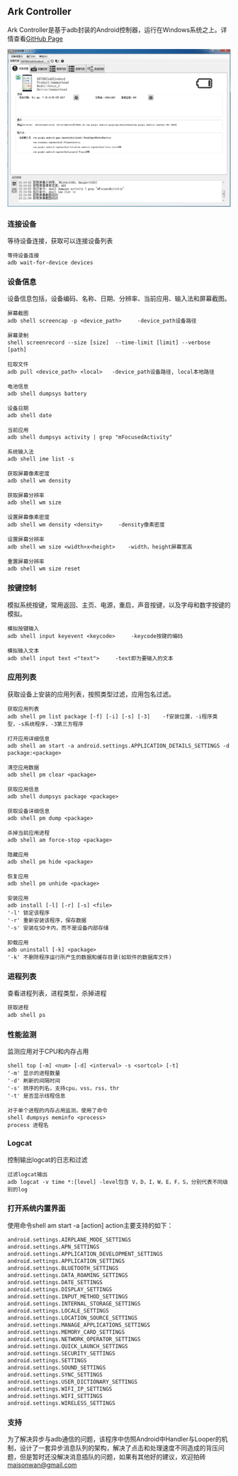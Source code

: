 ## Ark Controller
Ark Controller是基于adb封装的Android控制器，运行在Windows系统之上。详情查看[GitHub Page](https://maisonwan.github.io/ArkController/) 

![image](images/screenshot.png)


### 连接设备
等待设备连接，获取可以连接设备列表

```connect
等待设备连接
adb wait-for-device devices
```

### 设备信息
设备信息包括，设备编码、名称、日期、分辨率、当前应用、输入法和屏幕截图。

```deviceinfo
屏幕截图
adb shell screencap -p <device_path>     -device_path设备路径

屏幕录制
shell screenrecord --size [size]  --time-limit [limit] --verbose [path]

拉取文件
adb pull <device_path> <local>   -device_path设备路径, local本地路径

电池信息
adb shell dumpsys battery

设备日期
adb shell date

当前应用
adb shell dumpsys activity | grep "mFocusedActivity"

系统输入法
adb shell ime list -s

获取屏幕像素密度
adb shell wm density

获取屏幕分辨率
adb shell wm size

设置屏幕像素密度
adb shell wm density <density>     -density像素密度

设置屏幕分辨率
adb shell wm size <width>x<height>    -width，height屏幕宽高

重置屏幕分辨率
adb shell wm size reset
```

### 按键控制
模拟系统按键，常用返回、主页、电源，重启，声音按键，以及字母和数字按键的模拟。

```key
模拟按键输入
adb shell input keyevent <keycode>     -keycode按键的编码

模拟输入文本
adb shell input text <"text">     -text即为要输入的文本
```

### 应用列表
获取设备上安装的应用列表，按照类型过滤，应用包名过滤。

```programlist
获取应用列表
adb shell pm list package [-f] [-i] [-s] [-3]    -f安装位置，-i程序类型，-s系统程序，-3第三方程序

打开应用详细信息
adb shell am start -a android.settings.APPLICATION_DETAILS_SETTINGS -d package:<package>

清空应用数据
adb shell pm clear <package>

获取应用信息
adb shell dumpsys package <package>

获取设备详细信息
adb shell pm dump <package>

杀掉当前应用进程
adb shell am force-stop <package>

隐藏应用
adb shell pm hide <package>

恢复应用
adb shell pm unhide <package>

安装应用
adb install [-l] [-r] [-s] <file>
'-l' 锁定该程序
'-r' 重新安装该程序，保存数据
'-s' 安装在SD卡内，而不是设备内部存储

卸载应用
adb uninstall [-k] <package>
'-k' 不删除程序运行所产生的数据和缓存目录(如软件的数据库文件)
```

### 进程列表
查看进程列表，进程类型，杀掉进程

```ps
获取进程
adb shell ps
```

### 性能监测
监测应用对于CPU和内存占用

```cpu
shell top [-m] <num> [-d] <interval> -s <sortcol> [-t]
'-m' 显示的进程数量
'-d' 刷新的间隔时间
'-s' 排序的列名，支持cpu，vss，rss，thr
'-t' 是否显示线程信息

对于单个进程的内存占用监测，使用了命令
shell dumpsys meminfo <process>
process 进程名
```


### Logcat
控制输出logcat的日志和过滤

```logcat
过滤logcat输出
adb logcat -v time *:[level] -level包含 V，D，I，W，E，F，S，分别代表不同级别的log
```

### 打开系统内置界面
使用命令shell am start -a [action] action主要支持的如下：

```open-action
android.settings.AIRPLANE_MODE_SETTINGS
android.settings.APN_SETTINGS
android.settings.APPLICATION_DEVELOPMENT_SETTINGS
android.settings.APPLICATION_SETTINGS
android.settings.BLUETOOTH_SETTINGS
android.settings.DATA_ROAMING_SETTINGS
android.settings.DATE_SETTINGS
android.settings.DISPLAY_SETTINGS
android.settings.INPUT_METHOD_SETTINGS
android.settings.INTERNAL_STORAGE_SETTINGS
android.settings.LOCALE_SETTINGS
android.settings.LOCATION_SOURCE_SETTINGS
android.settings.MANAGE_APPLICATIONS_SETTINGS
android.settings.MEMORY_CARD_SETTINGS
android.settings.NETWORK_OPERATOR_SETTINGS
android.settings.QUICK_LAUNCH_SETTINGS
android.settings.SECURITY_SETTINGS
android.settings.SETTINGS
android.settings.SOUND_SETTINGS
android.settings.SYNC_SETTINGS
android.settings.USER_DICTIONARY_SETTINGS
android.settings.WIFI_IP_SETTINGS
android.settings.WIFI_SETTINGS
android.settings.WIRELESS_SETTINGS
```

### 支持
为了解决异步与adb通信的问题，该程序中仿照Android中Handler与Looper的机制，设计了一套异步消息队列的架构，解决了点击和处理速度不同造成的背压问题，但是暂时还没解决消息插队的问题，如果有其他好的建议，欢迎拍砖 [maisonwan@gmail.com](mailto://maisonwan@gmail.com)

